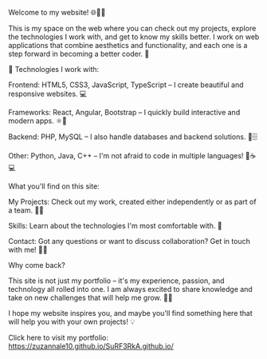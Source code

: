 Welcome to my website! 🌐👨‍💻

This is my space on the web where you can check out my projects, explore the technologies I work with, and get to know my skills better. I work on web applications that combine aesthetics and functionality, and each one is a step forward in becoming a better coder. 🚀

🌟 Technologies I work with:

Frontend: HTML5, CSS3, JavaScript, TypeScript – I create beautiful and responsive websites. 💻

Frameworks: React, Angular, Bootstrap – I quickly build interactive and modern apps. ⚛️📱

Backend: PHP, MySQL – I also handle databases and backend solutions. 🔧🗄️

Other: Python, Java, C++ – I'm not afraid to code in multiple languages! 🐍☕💻

What you'll find on this site:

My Projects: Check out my work, created either independently or as part of a team. 🌟💼

Skills: Learn about the technologies I'm most comfortable with. 🎯

Contact: Got any questions or want to discuss collaboration? Get in touch with me! 📧🤝

Why come back?

This site is not just my portfolio – it's my experience, passion, and technology all rolled into one. I am always excited to share knowledge and take on new challenges that will help me grow. 🚀✨

I hope my website inspires you, and maybe you'll find something here that will help you with your own projects! 💡

Click here to visit my portfolio: https://zuzannale10.github.io/SuRF3RkA.github.io/
